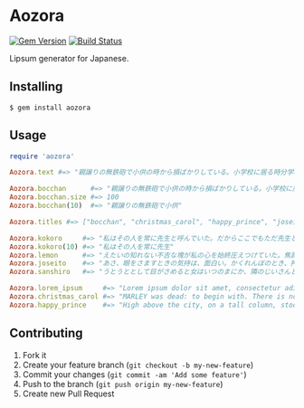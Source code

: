 # Aozora

[![Gem Version](https://badge.fury.io/rb/aozora.svg)](http://badge.fury.io/rb/aozora)
[![Build Status](https://travis-ci.org/ttanimichi/aozora.svg)](https://travis-ci.org/ttanimichi/aozora)

Lipsum generator for Japanese.

## Installing

```
$ gem install aozora
```

## Usage

```ruby
require 'aozora'

Aozora.text #=> "親譲りの無鉄砲で小供の時から損ばかりしている。小学校に居る時分学校の二階から飛び降りて一週間ほど腰を抜かした事がある。なぜそんな無闇をしたと聞く人があるかも知れぬ。別段深い理由でもない。新築の二階から"

Aozora.bocchan      #=> "親譲りの無鉄砲で小供の時から損ばかりしている。小学校に居る時分学校の二階から飛び降りて一週間ほど腰を抜かした事がある。なぜそんな無闇をしたと聞く人があるかも知れぬ。別段深い理由でもない。新築の二階から"
Aozora.bocchan.size #=> 100
Aozora.bocchan(10)  #=> "親譲りの無鉄砲で小供"

Aozora.titles #=> ["bocchan", "christmas_carol", "happy_prince", "joseito", "kokoro", "lemon", "lorem_ipsum", "sanshiro"]

Aozora.kokoro     #=> "私はその人を常に先生と呼んでいた。だからここでもただ先生と書くだけで本名は打ち明けない。これは世間を憚かる遠慮というよりも、その方が私にとって自然だからである。私はその人の記憶を呼び起すごとに、すぐ「"
Aozora.kokoro(10) #=> "私はその人を常に先生"
Aozora.lemon      #=> "えたいの知れない不吉な塊が私の心を始終圧えつけていた。焦躁と言おうか、嫌悪と言おうか——酒を飲んだあとに宿酔があるように、酒を毎日飲んでいると宿酔に相当した時期がやって来る。それが来たのだ。これはちょ"
Aozora.joseito    #=> "あさ、眼をさますときの気持は、面白い。かくれんぼのとき、押入れの真っ暗い中に、じっと、しゃがんで隠れていて、突然、でこちゃんに、がらっと襖をあけられ、日の光がどっと来て、でこちゃんに、「見つけた！」と"
Aozora.sanshiro   #=> "うとうととして目がさめると女はいつのまにか、隣のじいさんと話を始めている。このじいさんはたしかに前の前の駅から乗ったいなか者である。発車まぎわに頓狂な声を出して駆け込んで来て、いきなり肌をぬいだと思っ"

Aozora.lorem_ipsum     #=> "Lorem ipsum dolor sit amet, consectetur adipisicing elit, sed do eiusmod tempor incididunt ut labore"
Aozora.christmas_carol #=> "MARLEY was dead: to begin with. There is no doubt whatever about that. The register of his burial wa"
Aozora.happy_prince    #=> "High above the city, on a tall column, stood the statue of the Happy Prince. He was gilded all over "
```

## Contributing

1. Fork it
2. Create your feature branch (`git checkout -b my-new-feature`)
3. Commit your changes (`git commit -am 'Add some feature'`)
4. Push to the branch (`git push origin my-new-feature`)
5. Create new Pull Request
